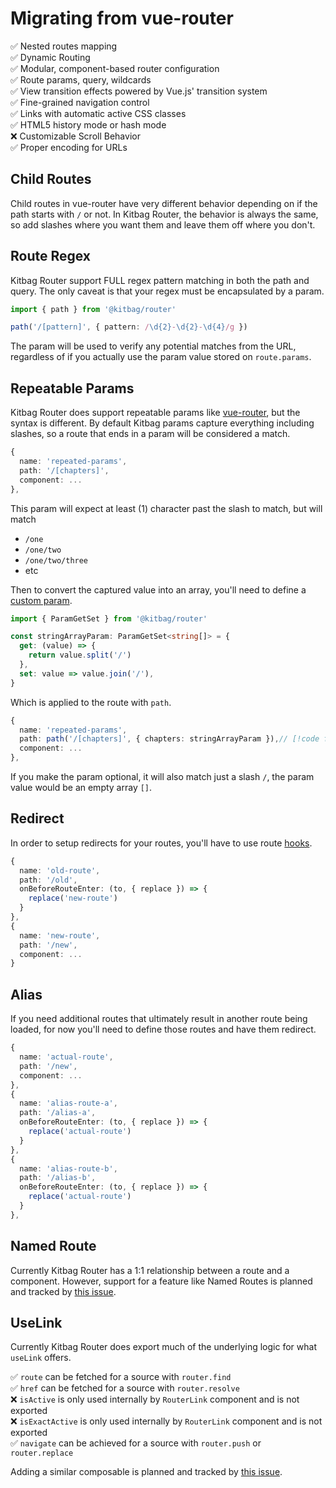 # Migrating from vue-router

:white_check_mark: Nested routes mapping  
:white_check_mark: Dynamic Routing  
:white_check_mark: Modular, component-based router configuration  
:white_check_mark: Route params, query, wildcards  
:white_check_mark: View transition effects powered by Vue.js' transition system  
:white_check_mark: Fine-grained navigation control  
:white_check_mark: Links with automatic active CSS classes  
:white_check_mark: HTML5 history mode or hash mode  
:x: Customizable Scroll Behavior  
:white_check_mark: Proper encoding for URLs  

## Child Routes

Child routes in vue-router have very different behavior depending on if the path starts with `/` or not. In Kitbag Router, the behavior is always the same, so add slashes where you want them and leave them off where you don't.

## Route Regex

Kitbag Router support FULL regex pattern matching in both the path and query. The only caveat is that your regex must be encapsulated by a param.

```ts
import { path } from '@kitbag/router'

path('/[pattern]', { pattern: /\d{2}-\d{2}-\d{4}/g })
```

The param will be used to verify any potential matches from the URL, regardless of if you actually use the param value stored on `route.params`.

## Repeatable Params

Kitbag Router does support repeatable params like [vue-router](https://router.vuejs.org/guide/essentials/route-matching-syntax.html#Repeatable-params), but the syntax is different. By default Kitbag params capture everything including slashes, so a route that ends in a param will be considered a match.

```ts
{
  name: 'repeated-params',
  path: '/[chapters]',
  component: ...
},
```

This param will expect at least (1) character past the slash to match, but will match

- `/one`
- `/one/two`
- `/one/two/three`
- etc

Then to convert the captured value into an array, you'll need to define a [custom param](/core-concepts/path-params#custom-param).

```ts
import { ParamGetSet } from '@kitbag/router'

const stringArrayParam: ParamGetSet<string[]> = {
  get: (value) => {
    return value.split('/')
  },
  set: value => value.join('/'),
}
```

Which is applied to the route with `path`.

```ts
{
  name: 'repeated-params',
  path: path('/[chapters]', { chapters: stringArrayParam }),// [!code focus]
  component: ...
},
```

If you make the param optional, it will also match just a slash `/`, the param value would be an empty array `[]`.

## Redirect

In order to setup redirects for your routes, you'll have to use route [hooks](/advanced-concepts/hooks).

```ts
{
  name: 'old-route',
  path: '/old',
  onBeforeRouteEnter: (to, { replace }) => {
    replace('new-route')
  }
},
{
  name: 'new-route',
  path: '/new',
  component: ...
}
```

## Alias

If you need additional routes that ultimately result in another route being loaded, for now you'll need to define those routes and have them redirect.

```ts
{
  name: 'actual-route',
  path: '/new',
  component: ...
},
{
  name: 'alias-route-a',
  path: '/alias-a',
  onBeforeRouteEnter: (to, { replace }) => {
    replace('actual-route')
  }
},
{
  name: 'alias-route-b',
  path: '/alias-b',
  onBeforeRouteEnter: (to, { replace }) => {
    replace('actual-route')
  }
},
```

## Named Route

Currently Kitbag Router has a 1:1 relationship between a route and a component. However, support for a feature like Named Routes is planned and tracked by [this issue](https://github.com/kitbagjs/router/issues/174).

## UseLink

Currently Kitbag Router does export much of the underlying logic for what `useLink` offers. 

:white_check_mark: `route` can be fetched for a source with `router.find`  
:white_check_mark: `href` can be fetched for a source with `router.resolve`  
:x: `isActive` is only used internally by `RouterLink` component and is not exported  
:x: `isExactActive` is only used internally by `RouterLink` component and is not exported  
:white_check_mark: `navigate` can be achieved for a source with `router.push` or `router.replace`  

Adding a similar composable is planned and tracked by [this issue](https://github.com/kitbagjs/router/issues/175).
